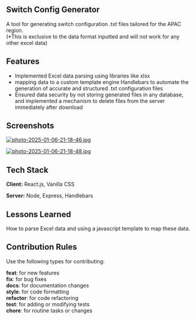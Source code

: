 ## Switch Config Generator

A tool for generating switch configuration .txt files tailored for the APAC region.<br>
(*This is exclusive to the data format inputted and will not work for any other excel data)

## Features

- Implemented Excel data parsing using libraries like xlsx
- mapping data to a custom template engine Handlebars to automate the generation of accurate and structured .txt configuration files
- Ensured data security by not storing generated files in any database, and implemented a mechanism to delete files from the server immediately after download

## Screenshots

[![photo-2025-01-06-21-18-46.jpg](https://i.postimg.cc/hvndwJnB/photo-2025-01-06-21-18-46.jpg)](https://postimg.cc/34LN0xWS)

[![photo-2025-01-06-21-18-48.jpg](https://i.postimg.cc/BbCKGqZ1/photo-2025-01-06-21-18-48.jpg)](https://postimg.cc/sGvXYChV)

## Tech Stack

**Client:** React.js, Vanilla CSS

**Server:** Node, Express, Handlebars

## Lessons Learned

How to parse Excel data and using a javascript template to map these data. 


## Contribution Rules

Use the following types for contributing:

**feat**: for new features<br>
**fix**: for bug fixes<br>
**docs**: for documentation changes<br>
**style**: for code formatting<br>
**refactor**: for code refactoring<br>
**test**: for adding or modifying tests<br>
**chore**: for routine tasks or changes<br>
